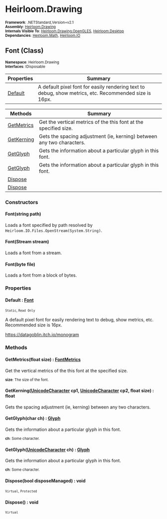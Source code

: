 # Heirloom.Drawing

<small>**Framework**: .NETStandard,Version=v2.1</small>  
<small>**Assembly**: [Heirloom.Drawing](../Heirloom.Drawing/Heirloom.Drawing.md)</small>  
<small>**Internals Visible To**: [Heirloom.Drawing.OpenGLES](../Heirloom.Drawing.OpenGLES/Heirloom.Drawing.OpenGLES.md), [Heirloom.Desktop](../Heirloom.Desktop/Heirloom.Desktop.md)</small>  
<small>**Dependancies**: [Heirloom.Math](../Heirloom.Math/Heirloom.Math.md), [Heirloom.IO](../Heirloom.IO/Heirloom.IO.md)</small>  

## Font (Class)
<small>**Namespace**: Heirloom.Drawing</sub></small>  
<small>**Interfaces**: IDisposable</small>  

| Properties | Summary |
|------------|---------|
| [Default](#DEFCF6EDD47) | A default pixel font for easily rendering text to debug, show metrics, etc. Recommended size is 16px. |

| Methods | Summary |
|---------|---------|
| [GetMetrics](#GET2E9B56DE) | Get the vertical metrics of the this font at the specified size. |
| [GetKerning](#GET148475B5) | Gets the spacing adjustment (ie, kerning) between any two characters. |
| [GetGlyph](#GET4AD77693) | Gets the information about a particular glyph in this font. |
| [GetGlyph](#GET2101D662) | Gets the information about a particular glyph in this font. |
| [Dispose](#DISFDE72264) |  |
| [Dispose](#DIS4E62D250) |  |

### Constructors

#### Font(string path)

Loads a font specified by path resolved by `Heirloom.IO.Files.OpenStream(System.String)`.

#### Font(Stream stream)

Loads a font from a stream.

#### Font(byte file)

Loads a font from a block of bytes.

### Properties

#### <a name="DEFCF6EDD47"></a>Default : [Font](Heirloom.Drawing.Font.md)

<small>`Static`, `Read Only`</small>

A default pixel font for easily rendering text to debug, show metrics, etc. Recommended size is 16px.

https://datagoblin.itch.io/monogram

### Methods

#### <a name="GET2E9B56DE"></a>GetMetrics(float size) : [FontMetrics](Heirloom.Drawing.FontMetrics.md)


Get the vertical metrics of the this font at the specified size.

<small>**size**: <param name="size">The size of the font.</param>  
</small>

#### <a name="GET148475B5"></a>GetKerning([UnicodeCharacter](Heirloom.Drawing.UnicodeCharacter.md) cp1, [UnicodeCharacter](Heirloom.Drawing.UnicodeCharacter.md) cp2, float size) : float


Gets the spacing adjustment (ie, kerning) between any two characters.


#### <a name="GET4AD77693"></a>GetGlyph(char ch) : [Glyph](Heirloom.Drawing.Glyph.md)


Gets the information about a particular glyph in this font.

<small>**ch**: <param name="ch">Some character.</param>  
</small>

#### <a name="GET2101D662"></a>GetGlyph([UnicodeCharacter](Heirloom.Drawing.UnicodeCharacter.md) ch) : [Glyph](Heirloom.Drawing.Glyph.md)


Gets the information about a particular glyph in this font.

<small>**ch**: <param name="ch">Some character.</param>  
</small>

#### <a name="DISFDE72264"></a>Dispose(bool disposeManaged) : void

<small>`Virtual`, `Protected`</small>


#### <a name="DIS4E62D250"></a>Dispose() : void

<small>`Virtual`</small>

